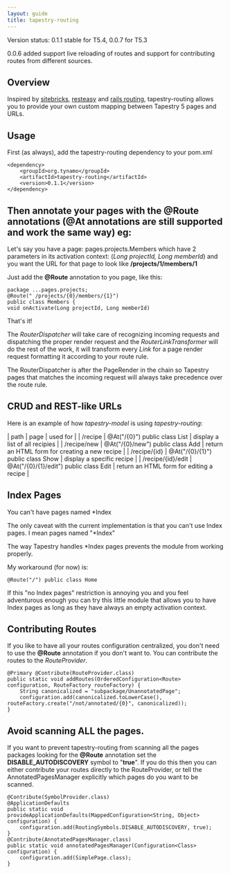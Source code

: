 ```yaml
---
layout: guide
title: tapestry-routing
---
```



<div markdown="1" class="alert alert-info">
Version status: 0.1.1 stable for T5.4, 0.0.7 for T5.3

0.0.6 added support live reloading of routes and support for contributing routes from different sources.
</div>

## Overview

Inspired by [sitebricks](http://code.google.com/p/google-sitebricks/), [resteasy](http://www.jboss.org/resteasy) and [rails routing](http://guides.rubyonrails.org/routing.html), tapestry-routing allows you to provide your own custom mapping between Tapestry 5 pages and URLs.

## Usage

First (as always), add the tapestry-routing dependency to your pom.xml

	<dependency>
		<groupId>org.tynamo</groupId>
		<artifactId>tapestry-routing</artifactId>
		<version>0.1.1</version>
	</dependency>

Then annotate your pages with the **@Route** annotations (**@At** annotations are still supported and work the same way)
eg:
---

Let's say you have a page: pages.projects.Members which have 2 parameters in its activation context: (*Long projectId, Long memberId*) and you want the URL for that page to look like **/projects/1/members/1**

Just add the **@Route** annotation to you page, like this:

	package ...pages.projects;
	@Route(" /projects/{0}/members/{1}")
	public class Members {
	void onActivate(Long projectId, Long memberId)

That's it!

The *RouterDispatcher* will take care of recognizing incoming requests and dispatching the proper render request and the *RouterLinkTransformer* will do the rest of the work, it will transform every *Link* for a page render request formatting it according to your route rule.

<div markdown="1" class="alert alert-info">
The RouterDispatcher is after the PageRender in the chain so Tapestry pages that matches the incoming request will always take precedence over the route rule.
</div>

## CRUD and REST-like URLs

Here is an example of how *tapestry-model* is using *tapestry-routing*:

| path | page | used for |
| /recipe | @At("/{0}") public class List | display a list of all recipies |
| /recipe/new | @At("/{0}/new") public class Add | return an HTML form for creating a new recipe |
| /recipe/{id} | @At("/{0}/{1}") public class Show | display a specific recipe |
| /recipe/{id}/edit | @At("/{0}/{1}/edit") public class Edit | return an HTML form for editing a recipe |

## Index Pages

<div markdown="1" class="alert alert-error">
You can't have pages named *Index
</div>

The only caveat with the current implementation is that you can't use Index pages. I mean pages named "*Index"

The way Tapestry handles *Index pages prevents the module from working properly.

My workaround (for now) is:

	@Route("/") public class Home

<div markdown="1" class="alert alert-error">
If this "no Index pages" restriction is annoying you and you feel adventurous enough you can try this little module <https://gist.github.com/3360101> that allows you to have Index pages as long as they have always an empty activation context. 
</div>
 
## Contributing Routes

If you like to have all your routes configuration centralized, you don't need to use the **@Route** annotation if you don't want to.  You can contribute the routes to the *RouteProvider*.

	@Primary @Contribute(RouteProvider.class)
	public static void addRoutes(OrderedConfiguration<Route> configuration, RouteFactory routeFactory) {
		String canonicalized = "subpackage/UnannotatedPage";
		configuration.add(canonicalized.toLowerCase(), routeFactory.create("/not/annotated/{0}", canonicalized));
	}

## Avoid scanning ALL the pages. 

If you want to prevent tapestry-routing from scanning all the pages packages looking for the **@Route** annotation set the **DISABLE_AUTODISCOVERY** symbol to "**true**". If you do this then you can either contribute your routes directly to the RouteProvider, or tell the AnnotatedPagesManager explicitly which pages do you want to be scanned. 

	@Contribute(SymbolProvider.class)
	@ApplicationDefaults
	public static void provideApplicationDefaults(MappedConfiguration<String, Object> configuration) {
		configuration.add(RoutingSymbols.DISABLE_AUTODISCOVERY, true);
	}
	@Contribute(AnnotatedPagesManager.class)
	public static void annotatedPagesManager(Configuration<Class> configuration) {
		configuration.add(SimplePage.class);
	}
 

 
